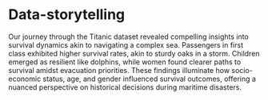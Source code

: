 # Data-storytelling

Our journey through the Titanic dataset revealed compelling insights into survival dynamics akin to navigating a complex sea. Passengers in first class exhibited higher survival rates, akin to sturdy oaks in a storm. Children emerged as resilient like dolphins, while women found clearer paths to survival amidst evacuation priorities. These findings illuminate how socio-economic status, age, and gender influenced survival outcomes, offering a nuanced perspective on historical decisions during maritime disasters.
